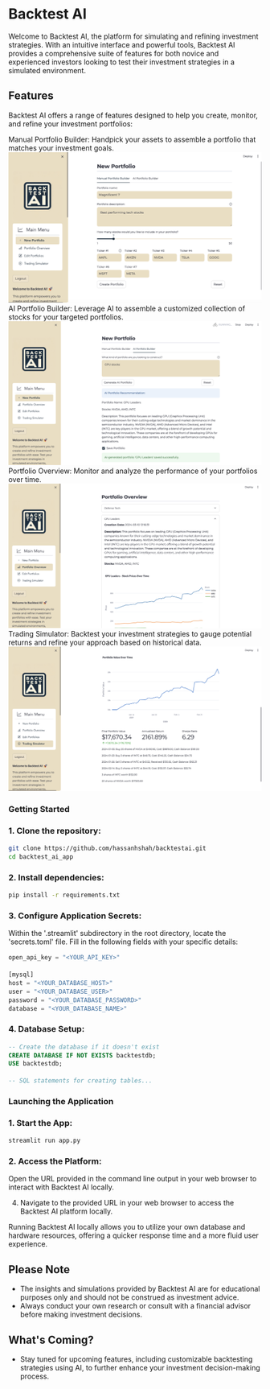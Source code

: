 # Backtest AI

Welcome to Backtest AI, the  platform for simulating and refining investment strategies. With an intuitive interface and powerful tools, Backtest AI provides a comprehensive suite of features for both novice and experienced investors looking to test their investment strategies in a simulated environment.

## Features

Backtest AI offers a range of features designed to help you create, monitor, and refine your investment portfolios:

Manual Portfolio Builder: Handpick your assets to assemble a portfolio that matches your investment goals.
![Manual](/images/add_portfolios.png)
AI Portfolio Builder: Leverage AI to assemble a customized collection of stocks for your targeted portfolios.
![AI](/images/ai_portfolio.png)
Portfolio Overview: Monitor and analyze the performance of your portfolios over time.
![Overview](/images/portfolio_overview.png)
Trading Simulator: Backtest your investment strategies to gauge potential returns and refine your approach based on historical data.
![Trading](/images/trading_simulator.png)

### Getting Started

### 1. Clone the repository:
```bash
git clone https://github.com/hassanhshah/backtestai.git
cd backtest_ai_app
```

### 2. Install dependencies:
```bash
pip install -r requirements.txt
```

### 3. Configure Application Secrets:
Within the '.streamlit' subdirectory in the root directory, locate the 'secrets.toml' file. Fill in the following fields with your specific details:
```python
open_api_key = "<YOUR_API_KEY>"

[mysql]
host = "<YOUR_DATABASE_HOST>"
user = "<YOUR_DATABASE_USER>"
password = "<YOUR_DATABASE_PASSWORD>"
database = "<YOUR_DATABASE_NAME>"
```

### 4. Database Setup:
```sql
-- Create the database if it doesn't exist
CREATE DATABASE IF NOT EXISTS backtestdb;
USE backtestdb;

-- SQL statements for creating tables...
```

### Launching the Application

### 1. Start the App:
```bash
streamlit run app.py
```

### 2. Access the Platform:
Open the URL provided in the command line output in your web browser to interact with Backtest AI locally.





4. Navigate to the provided URL in your web browser to access the Backtest AI platform locally.

Running Backtest AI locally allows you to utilize your own database and hardware resources, offering a quicker response time and a more fluid user experience.

## Please Note

* The insights and simulations provided by Backtest AI are for educational purposes only and should not be construed as investment advice.
* Always conduct your own research or consult with a financial advisor before making investment decisions.

## What's Coming?

* Stay tuned for upcoming features, including customizable backtesting strategies using AI, to further enhance your investment decision-making process.
